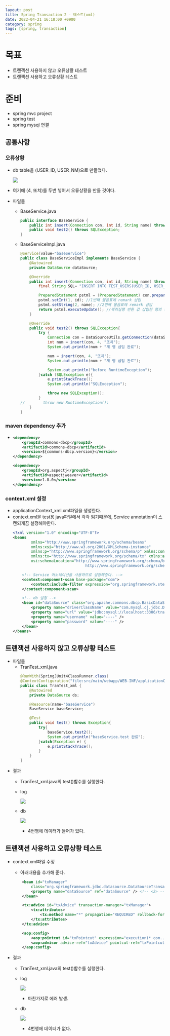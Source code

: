 ```yaml
---
layout: post
title: Spring Transaction 2 - 테스트(xml)
date: 2022-04-21 16:18:00 +0900
category: spring
tags: [spring, transaction]
---
```


# 목표
* 트랜잭션 사용하지 않고 오류상황 테스트
* 트랜잭션 사용하고 오류상황 테스트

# 준비
* spring mvc project
* spring test
* spring mysql 연결


## 공통사항
### 오류상황
* db table을 (USER_ID, USER_NM)으로 만들었다.

    ![](/public/img/post/2022-04-spring-transaction-2/01.png)
* 여기에 (4, 또치)를 두번 넣어서 오류상황을 만들 것이다.
* 파일들
    * BaseService.java
        ```java
        public interface BaseService {
            public int insert(Connection con, int id, String name) throws SQLException;
            public void test2() throws SQLException;
        }
        ```
    * BaseServiceImpl.java
        ```java
        @Service(value="baseService")
        public class BaseServiceImpl implements BaseService {
            @Autowired
            private DataSource dataSource;

            @Override
            public int insert(Connection con, int id, String name) throws SQLException {
                final String SQL= "INSERT INTO TEST_USERS(USER_ID, USER_NM) VALUES (?, ?)"; //sql 쿼리

                PreparedStatement pstml = (PreparedStatement) con.prepareStatement(SQL);
                pstml.setInt(1, id); //1번째 물음표에 remark 삽입
                pstml.setString(2, name); //2번째 물음표에 remark 삽입
                return pstml.executeUpdate(); //쿼리실행 반환 값 삽입한 행의 개수
            }

            @Override
            public void test2() throws SQLException{
                try {
                    Connection con = DataSourceUtils.getConnection(dataSource);
                    int num = insert(con, 4, "또치");
                    System.out.println(num + "개 행 삽입 완료");

                    num = insert(con, 4, "또치");
                    System.out.println(num + "개 행 삽입 완료");

                    System.out.println("before RuntimeException");
                }catch (SQLException e){
                    e.printStackTrace();
                    System.out.println("SQLException");

                    throw new SQLException();
                }
        //        throw new RuntimeException();
            }
        }
        ```

### maven dependency 추가
* 
    <!--TODO:각 라이브러리 역할 살펴보기-->
    ```xml
    <dependency>
        <groupId>commons-dbcp</groupId>
        <artifactId>commons-dbcp</artifactId>
        <version>${commons-dbcp.version}</version>
    </dependency>

    <dependency>
        <groupId>org.aspectj</groupId>
        <artifactId>aspectjweaver</artifactId>
        <version>1.8.0</version>
    </dependency>
    ```

### context.xml 설정
* applicationContext_xml.xml파일을 생성한다.
* context.xml을 test용 java파일에서 각각 읽기때문에, Service annotation이 스캔되게끔 설정해야한다.
    ```xml
    <?xml version="1.0" encoding="UTF-8"?>
    <beans
            xmlns="http://www.springframework.org/schema/beans"
            xmlns:xsi="http://www.w3.org/2001/XMLSchema-instance"
            xmlns:p="http://www.springframework.org/schema/p" xmlns:context="http://www.springframework.org/schema/context"
            xmlns:tx="http://www.springframework.org/schema/tx" xmlns:aop="http://www.springframework.org/schema/aop"
            xsi:schemaLocation="http://www.springframework.org/schema/beans
                                    http://www.springframework.org/schema/beans/spring-beans-3.0.xsd http://www.springframework.org/schema/context http://www.springframework.org/schema/context/spring-context.xsd http://www.springframework.org/schema/tx http://www.springframework.org/schema/tx/spring-tx.xsd http://www.springframework.org/schema/aop http://www.springframework.org/schema/aop/spring-aop.xsd">

        <!-- Service 어노테이션을 사용하므로 설정해준다. -->
        <context:component-scan base-package="com">
            <context:include-filter expression="org.springframework.stereotype.Service" type="annotation" />
        </context:component-scan>

        <!-- db 설정 -->
        <bean id="dataSource" class="org.apache.commons.dbcp.BasicDataSource" destroy-method="close">
            <property name="driverClassName" value="com.mysql.cj.jdbc.Driver" />
            <property name="url" value="jdbc:mysql://localhost:3306/transaction_test?serverTimezone=Asia/Seoul&amp;&amp;useSSL=false" />
            <property name="username" value="----" />
            <property name="password" value="----" />
        </bean>
    </beans>
    ```

## 트랜잭션 사용하지 않고 오류상황 테스트
* 파일들
    * TranTest_xml.java
        ```java
        @RunWith(SpringJUnit4ClassRunner.class)
        @ContextConfiguration("file:src/main/webapp/WEB-INF/applicationContext_xml.xml")
        public class TranTest_xml {
            @Autowired
            private DataSource ds;

            @Resource(name="baseService")
            BaseService baseService;

            @Test
            public void test() throws Exception{
                try{
                    baseService.test2();
                    System.out.println("baseService.test 완료");
                }catch(Exception e) {
                    e.printStackTrace();
                }
            }
        }
        ```
* 결과
    * TranTest_xml.java의 test()함수를 실행한다.
    * log

        ![](/public/img/post/2022-04-spring-transaction-2/02.png)
    * db

        ![](/public/img/post/2022-04-spring-transaction-2/03.png)
        * 4번행에 데이터가 들어가 있다.


## 트랜잭션 사용하고 오류상황 테스트
* context.xml파일 수정
    * 아래내용을 추가해 준다.
    ```xml
        <bean id="txManager"
            class="org.springframework.jdbc.datasource.DataSourceTransactionManager">  <!-- <1> -->
            <property name="dataSource" ref="dataSource" /> <!-- <2> -->
        </bean>

        <tx:advice id="txAdvice" transaction-manager="txManager">
            <tx:attributes>
                <tx:method name="*" propagation="REQUIRED" rollback-for="Exception"/>
            </tx:attributes>
        </tx:advice>

        <aop:config>
            <aop:pointcut id="txPointcut" expression="execution(* com..*Impl.*(..))" />
            <aop:advisor advice-ref="txAdvice" pointcut-ref="txPointcut" />
        </aop:config>
    ```

* 결과
    * TranTest_xml.java의 test()함수를 실행한다.
    * log

        ![](/public/img/post/2022-04-spring-transaction-2/04.png)
        * 마찬가지로 에러 발생.
    * db

        ![](/public/img/post/2022-04-spring-transaction-2/05.png)
        * 4번행에 데이터가 없다.